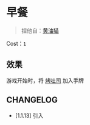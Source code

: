 # 早餐

> 捏他自：[黄油猫](https://store.steampowered.com/app/1999520/CATO_Buttered_Cat/?l=schinese)

Cost：`1`

## 效果

游戏开始时，将 [烤吐司](../卡牌/烤吐司.md) 加入手牌

## CHANGELOG

- [1.1.13] 引入
